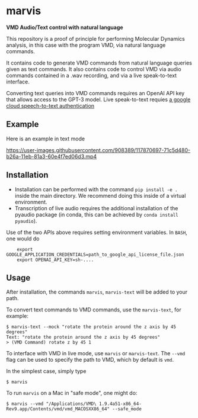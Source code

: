 # marvis
**VMD Audio/Text control with natural language**

This repository is a proof of principle for performing Molecular Dynamics analysis, in this case with the program VMD, via natural language commands.

It contains code to generate VMD commands from natural language queries given as text commands. 
It also contains code to control VMD via audio commands contained in a .wav recording, and via a live speak-to-text interface.

Converting text queries into VMD commands requires an OpenAI API key that allows access to the GPT-3 model.
Live speak-to-text requies [a google cloud speech-to-text authentication](https://googleapis.dev/python/speech/latest/index.html#quick-start)

## Example
Here is an example in text mode


https://user-images.githubusercontent.com/908389/117870697-71c5d480-b26a-11eb-81a3-60e4f7ed06d3.mp4



## Installation
- Installation can be performed with the command `pip install -e .` inside the main directory. We recommend doing this inside of a virtual environment.
- Transcription of live audio requires the additional installation of the pyaudio package (in conda, this can be achieved by `conda install pyaudio`).

Use of the two APIs above requires setting environment variables. In `BASH`, one would do

        export GOOGLE_APPLICATION_CREDENTIALS=path_to_google_api_license_file.json
        export OPENAI_API_KEY=sh-....

## Usage
After installation, the commands `marvis`, `marvis-text` will be added to your path. 

To convert text commands to VMD commands, use the `marvis-text`, for example:

    $ marvis-text --mock "rotate the protein around the z axis by 45 degrees"
    Text: "rotate the protein around the z axis by 45 degrees"
    > (VMD Command) rotate z by 45 1

To interface with VMD in live mode, use `marvis` or `marvis-text`. The `--vmd` flag can be used to specify the path to VMD, which by default is `vmd`. 

In the simplest case, simply type 

    $ marvis 

To run `marvis` on a Mac in "safe mode", one might do:

    $ marvis --vmd "/Applications/VMD\ 1.9.4a51-x86_64-Rev9.app/Contents/vmd/vmd_MACOSXX86_64" --safe_mode
